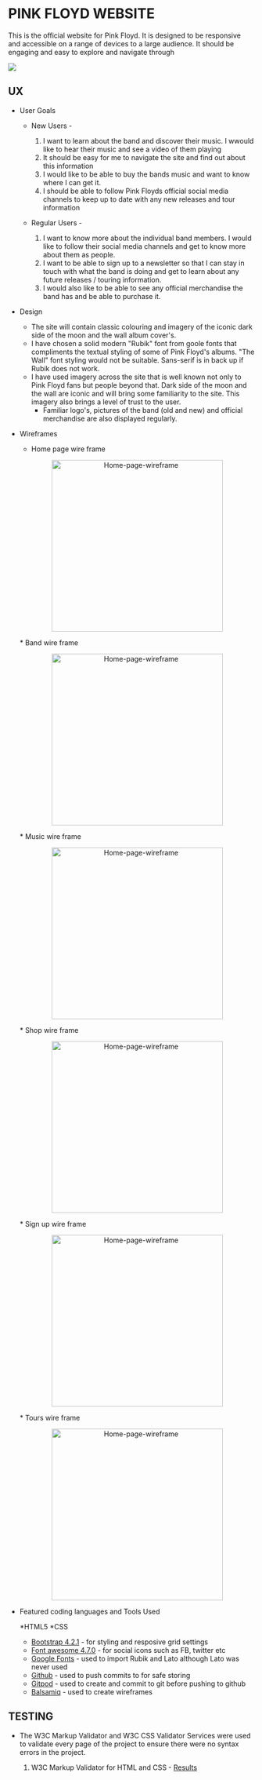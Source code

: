 # PINK FLOYD WEBSITE

This is the official website for Pink Floyd. It is designed to be responsive and accessible on a range of devices to a large audience. It should be engaging and easy to explore and navigate through

![](assets/images/Pink%20Floyd%20Preview.PNG)

## UX

* User Goals

    * New Users - 
        1. I want to learn about the band and discover their music. I wwould like to hear their music and see a video of them playing
        2. It should be easy for me to navigate the site and find out about this information
        3. I would like to be able to buy the bands music and want to know where I can get it.
        4. I should be able to follow Pink Floyds official social media channels to keep up to date with any new releases and tour information 
       
    * Regular Users - 
        1. I want to know more about the individual band members. I would like to follow their social media channels and get to know more about them as people.
        2. I want to be able to sign up to a newsletter so that I can stay in touch with what the band is doing and get to learn about any future releases / touring information.
        3. I would also like to be able to see any official merchandise the band has and be able to purchase it. 
            
* Design

    * The site will contain classic colouring and imagery of the iconic dark side of the moon and the wall album cover's.
    * I have chosen a solid modern "Rubik" font from goole fonts that compliments the textual styling of some of Pink Floyd's albums. "The Wall" font styling would not be suitable. Sans-serif is in back up if Rubik does not work.
    * I have used imagery across the site that is well known not only to Pink Floyd fans but people beyond that. Dark side of the moon and the wall are iconic and will bring some familiarity to the site. This imagery also brings a level of trust to the user.
        * Familiar logo's, pictures of the band (old and new) and official merchandise are also displayed regularly.
        
* Wireframes

    * Home page wire frame 
    <p align="center">
    <img height="350" src="assets/Wireframes/Home-Page.png" alt="Home-page-wireframe">
    </p>
    * Band wire frame
    <p align="center"> 
    <img height="350" src="assets/Wireframes/Band.png" alt="Home-page-wireframe">
    </p>
    * Music wire frame
    <p align="center"> 
    <img height="350" src="assets/Wireframes/Music-Page.png" alt="Home-page-wireframe">
    </p>
    * Shop wire frame 
    <p align="center">
    <img height="350" src="assets/Wireframes/Shop.png" alt="Home-page-wireframe">
    </p>
    * Sign up wire frame 
    <p align="center">
    <img height="350" src="assets/Wireframes/Subscribe.png" alt="Home-page-wireframe">
    </p>
    * Tours wire frame 
    <p align="center">
    <img height="350" src="assets/Wireframes/Tours.png" alt="Home-page-wireframe">
    </p>    

* Featured coding languages and Tools Used
    
    *HTML5
    *CSS
    * <a href="https://www.bootstrapcdn.com/">Bootstrap 4.2.1</a> - for styling and resposive grid settings
    * <a href="https://www.bootstrapcdn.com/fontawesome/">Font awesome 4.7.0</a> - for social icons such as FB, twitter etc
    * <a href="https://fonts.google.com/">Google Fonts</a> - used to import Rubik and Lato although Lato was never used
    * <a href="https://github.com/">Github</a> - used to push commits to for safe storing
    * <a href="https://gitpod.io/workspaces/">Gitpod</a> - used to create and commit to git before pushing to github
    * <a href="https://balsamiq.cloud/spaces">Balsamiq</a> - used to create wireframes

## TESTING
    
* The W3C Markup Validator and W3C CSS Validator Services were used to validate every page of the project to ensure there were no syntax errors in the project.

    1. W3C Markup Validator for HTML and CSS - <a href="https://github.com/DJWOOLLEY84/Milestone-Project-1/blob/3e0416ee7dda546269048bfb5381be2309fad3af/assets/Wireframes">Results</a> 
        